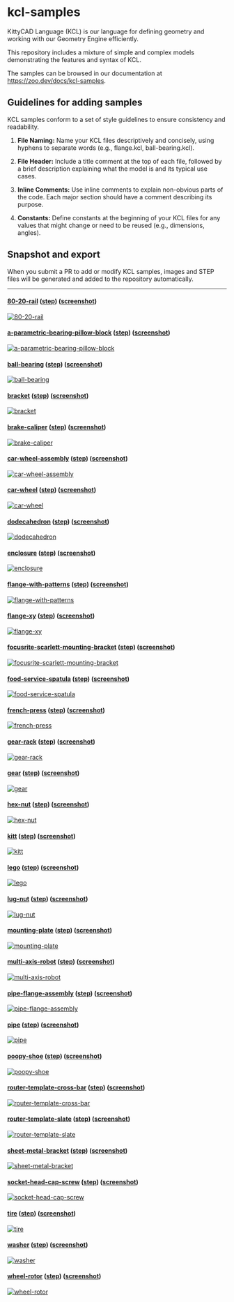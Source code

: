 # kcl-samples

KittyCAD Language (KCL) is our language for defining geometry and working with our Geometry Engine efficiently.

This repository includes a mixture of simple and complex models demonstrating the features and syntax of KCL.

The samples can be browsed in our documentation at <https://zoo.dev/docs/kcl-samples>.

## Guidelines for adding samples

KCL samples conform to a set of style guidelines to ensure consistency and readability.

1. **File Naming:** Name your KCL files descriptively and concisely, using hyphens to separate words (e.g., flange.kcl, ball-bearing.kcl).

2. **File Header:** Include a title comment at the top of each file, followed by a brief description explaining what the model is and its typical use cases.

3. **Inline Comments:** Use inline comments to explain non-obvious parts of the code. Each major section should have a comment describing its purpose.

4. **Constants:** Define constants at the beginning of your KCL files for any values that might change or need to be reused (e.g., dimensions, angles).

## Snapshot and export

When you submit a PR to add or modify KCL samples, images and STEP files will be generated and added to the repository automatically.

---
#### [80-20-rail](./80-20-rail/80-20-rail.kcl) ([step](step/80-20-rail.step)) ([screenshot](screenshots/80-20-rail.png))
[![80-20-rail](screenshots/80-20-rail.png)](./80-20-rail/80-20-rail.kcl)
#### [a-parametric-bearing-pillow-block](./a-parametric-bearing-pillow-block/a-parametric-bearing-pillow-block.kcl) ([step](step/a-parametric-bearing-pillow-block.step)) ([screenshot](screenshots/a-parametric-bearing-pillow-block.png))
[![a-parametric-bearing-pillow-block](screenshots/a-parametric-bearing-pillow-block.png)](./a-parametric-bearing-pillow-block/a-parametric-bearing-pillow-block.kcl)
#### [ball-bearing](./ball-bearing/ball-bearing.kcl) ([step](step/ball-bearing.step)) ([screenshot](screenshots/ball-bearing.png))
[![ball-bearing](screenshots/ball-bearing.png)](./ball-bearing/ball-bearing.kcl)
#### [bracket](./bracket/bracket.kcl) ([step](step/bracket.step)) ([screenshot](screenshots/bracket.png))
[![bracket](screenshots/bracket.png)](./bracket/bracket.kcl)
#### [brake-caliper](./brake-caliper/brake-caliper.kcl) ([step](step/brake-caliper.step)) ([screenshot](screenshots/brake-caliper.png))
[![brake-caliper](screenshots/brake-caliper.png)](./brake-caliper/brake-caliper.kcl)
#### [car-wheel-assembly](./car-wheel-assembly/car-wheel-assembly.kcl) ([step](step/car-wheel-assembly.step)) ([screenshot](screenshots/car-wheel-assembly.png))
[![car-wheel-assembly](screenshots/car-wheel-assembly.png)](./car-wheel-assembly/car-wheel-assembly.kcl)
#### [car-wheel](./car-wheel/car-wheel.kcl) ([step](step/car-wheel.step)) ([screenshot](screenshots/car-wheel.png))
[![car-wheel](screenshots/car-wheel.png)](./car-wheel/car-wheel.kcl)
#### [dodecahedron](./dodecahedron/dodecahedron.kcl) ([step](step/dodecahedron.step)) ([screenshot](screenshots/dodecahedron.png))
[![dodecahedron](screenshots/dodecahedron.png)](./dodecahedron/dodecahedron.kcl)
#### [enclosure](./enclosure/enclosure.kcl) ([step](step/enclosure.step)) ([screenshot](screenshots/enclosure.png))
[![enclosure](screenshots/enclosure.png)](./enclosure/enclosure.kcl)
#### [flange-with-patterns](./flange-with-patterns/flange-with-patterns.kcl) ([step](step/flange-with-patterns.step)) ([screenshot](screenshots/flange-with-patterns.png))
[![flange-with-patterns](screenshots/flange-with-patterns.png)](./flange-with-patterns/flange-with-patterns.kcl)
#### [flange-xy](./flange-xy/flange-xy.kcl) ([step](step/flange-xy.step)) ([screenshot](screenshots/flange-xy.png))
[![flange-xy](screenshots/flange-xy.png)](./flange-xy/flange-xy.kcl)
#### [focusrite-scarlett-mounting-bracket](./focusrite-scarlett-mounting-bracket/focusrite-scarlett-mounting-bracket.kcl) ([step](step/focusrite-scarlett-mounting-bracket.step)) ([screenshot](screenshots/focusrite-scarlett-mounting-bracket.png))
[![focusrite-scarlett-mounting-bracket](screenshots/focusrite-scarlett-mounting-bracket.png)](./focusrite-scarlett-mounting-bracket/focusrite-scarlett-mounting-bracket.kcl)
#### [food-service-spatula](./food-service-spatula/food-service-spatula.kcl) ([step](step/food-service-spatula.step)) ([screenshot](screenshots/food-service-spatula.png))
[![food-service-spatula](screenshots/food-service-spatula.png)](./food-service-spatula/food-service-spatula.kcl)
#### [french-press](./french-press/french-press.kcl) ([step](step/french-press.step)) ([screenshot](screenshots/french-press.png))
[![french-press](screenshots/french-press.png)](./french-press/french-press.kcl)
#### [gear-rack](./gear-rack/gear-rack.kcl) ([step](step/gear-rack.step)) ([screenshot](screenshots/gear-rack.png))
[![gear-rack](screenshots/gear-rack.png)](./gear-rack/gear-rack.kcl)
#### [gear](./gear/gear.kcl) ([step](step/gear.step)) ([screenshot](screenshots/gear.png))
[![gear](screenshots/gear.png)](./gear/gear.kcl)
#### [hex-nut](./hex-nut/hex-nut.kcl) ([step](step/hex-nut.step)) ([screenshot](screenshots/hex-nut.png))
[![hex-nut](screenshots/hex-nut.png)](./hex-nut/hex-nut.kcl)
#### [kitt](./kitt/kitt.kcl) ([step](step/kitt.step)) ([screenshot](screenshots/kitt.png))
[![kitt](screenshots/kitt.png)](./kitt/kitt.kcl)
#### [lego](./lego/lego.kcl) ([step](step/lego.step)) ([screenshot](screenshots/lego.png))
[![lego](screenshots/lego.png)](./lego/lego.kcl)
#### [lug-nut](./lug-nut/lug-nut.kcl) ([step](step/lug-nut.step)) ([screenshot](screenshots/lug-nut.png))
[![lug-nut](screenshots/lug-nut.png)](./lug-nut/lug-nut.kcl)
#### [mounting-plate](./mounting-plate/mounting-plate.kcl) ([step](step/mounting-plate.step)) ([screenshot](screenshots/mounting-plate.png))
[![mounting-plate](screenshots/mounting-plate.png)](./mounting-plate/mounting-plate.kcl)
#### [multi-axis-robot](./multi-axis-robot/multi-axis-robot.kcl) ([step](step/multi-axis-robot.step)) ([screenshot](screenshots/multi-axis-robot.png))
[![multi-axis-robot](screenshots/multi-axis-robot.png)](./multi-axis-robot/multi-axis-robot.kcl)
#### [pipe-flange-assembly](./pipe-flange-assembly/pipe-flange-assembly.kcl) ([step](step/pipe-flange-assembly.step)) ([screenshot](screenshots/pipe-flange-assembly.png))
[![pipe-flange-assembly](screenshots/pipe-flange-assembly.png)](./pipe-flange-assembly/pipe-flange-assembly.kcl)
#### [pipe](./pipe/pipe.kcl) ([step](step/pipe.step)) ([screenshot](screenshots/pipe.png))
[![pipe](screenshots/pipe.png)](./pipe/pipe.kcl)
#### [poopy-shoe](./poopy-shoe/poopy-shoe.kcl) ([step](step/poopy-shoe.step)) ([screenshot](screenshots/poopy-shoe.png))
[![poopy-shoe](screenshots/poopy-shoe.png)](./poopy-shoe/poopy-shoe.kcl)
#### [router-template-cross-bar](./router-template-cross-bar/router-template-cross-bar.kcl) ([step](step/router-template-cross-bar.step)) ([screenshot](screenshots/router-template-cross-bar.png))
[![router-template-cross-bar](screenshots/router-template-cross-bar.png)](./router-template-cross-bar/router-template-cross-bar.kcl)
#### [router-template-slate](./router-template-slate/router-template-slate.kcl) ([step](step/router-template-slate.step)) ([screenshot](screenshots/router-template-slate.png))
[![router-template-slate](screenshots/router-template-slate.png)](./router-template-slate/router-template-slate.kcl)
#### [sheet-metal-bracket](./sheet-metal-bracket/sheet-metal-bracket.kcl) ([step](step/sheet-metal-bracket.step)) ([screenshot](screenshots/sheet-metal-bracket.png))
[![sheet-metal-bracket](screenshots/sheet-metal-bracket.png)](./sheet-metal-bracket/sheet-metal-bracket.kcl)
#### [socket-head-cap-screw](./socket-head-cap-screw/socket-head-cap-screw.kcl) ([step](step/socket-head-cap-screw.step)) ([screenshot](screenshots/socket-head-cap-screw.png))
[![socket-head-cap-screw](screenshots/socket-head-cap-screw.png)](./socket-head-cap-screw/socket-head-cap-screw.kcl)
#### [tire](./tire/tire.kcl) ([step](step/tire.step)) ([screenshot](screenshots/tire.png))
[![tire](screenshots/tire.png)](./tire/tire.kcl)
#### [washer](./washer/washer.kcl) ([step](step/washer.step)) ([screenshot](screenshots/washer.png))
[![washer](screenshots/washer.png)](./washer/washer.kcl)
#### [wheel-rotor](./wheel-rotor/wheel-rotor.kcl) ([step](step/wheel-rotor.step)) ([screenshot](screenshots/wheel-rotor.png))
[![wheel-rotor](screenshots/wheel-rotor.png)](./wheel-rotor/wheel-rotor.kcl)
